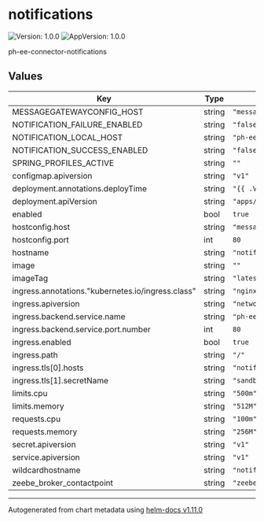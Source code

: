 # notifications

![Version: 1.0.0](https://img.shields.io/badge/Version-1.0.0-informational?style=flat-square) ![AppVersion: 1.0.0](https://img.shields.io/badge/AppVersion-1.0.0-informational?style=flat-square)

ph-ee-connector-notifications

## Values

| Key | Type | Default | Description |
|-----|------|---------|-------------|
| MESSAGEGATEWAYCONFIG_HOST | string | `"message-gateway"` |  |
| NOTIFICATION_FAILURE_ENABLED | string | `"false"` |  |
| NOTIFICATION_LOCAL_HOST | string | `"ph-ee-connector-notifications"` |  |
| NOTIFICATION_SUCCESS_ENABLED | string | `"false"` |  |
| SPRING_PROFILES_ACTIVE | string | `""` |  |
| configmap.apiversion | string | `"v1"` |  |
| deployment.annotations.deployTime | string | `"{{ .Values.deployTime }}"` |  |
| deployment.apiVersion | string | `"apps/v1"` |  |
| enabled | bool | `true` |  |
| hostconfig.host | string | `"message-gateway"` |  |
| hostconfig.port | int | `80` |  |
| hostname | string | `"notifications.sandbox.mifos.io"` |  |
| image | string | `""` |  |
| imageTag | string | `"latest"` |  |
| ingress.annotations."kubernetes.io/ingress.class" | string | `"nginx"` |  |
| ingress.apiversion | string | `"networking.k8s.io/v1"` |  |
| ingress.backend.service.name | string | `"ph-ee-connector-notifications"` |  |
| ingress.backend.service.port.number | int | `80` |  |
| ingress.enabled | bool | `true` |  |
| ingress.path | string | `"/"` |  |
| ingress.tls[0].hosts | string | `"notifications.sandbox.mifos.io"` |  |
| ingress.tls[1].secretName | string | `"sandbox-secret"` |  |
| limits.cpu | string | `"500m"` |  |
| limits.memory | string | `"512M"` |  |
| requests.cpu | string | `"100m"` |  |
| requests.memory | string | `"256M"` |  |
| secret.apiversion | string | `"v1"` |  |
| service.apiversion | string | `"v1"` |  |
| wildcardhostname | string | `"notifications.sandbox.mifos.io"` |  |
| zeebe_broker_contactpoint | string | `"zeebe-zeebe-gateway:26500"` |  |

----------------------------------------------
Autogenerated from chart metadata using [helm-docs v1.11.0](https://github.com/norwoodj/helm-docs/releases/v1.11.0)
